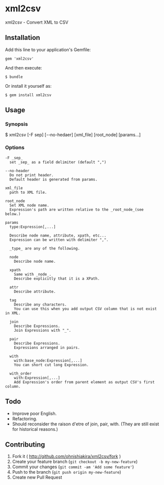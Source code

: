 # xml2csv

  xml2csv - Convert XML to CSV

## Installation

Add this line to your application's Gemfile:

    gem 'xml2csv'

And then execute:

    $ bundle

Or install it yourself as:

    $ gem install xml2csv

## Usage

### Synopsis
  $ xml2csv [-F sep] [--no-hedaer] [xml_file] [root_node] [params...]

### Options
    -F _sep_
      set _sep_ as a field delimiter (default ",")
  
    --no-header
      Do not print header.
      Default header is generated from params.
  
    xml_file
      path to XML file.
  
    root_node
      Set XML node name.
      Expression's path are written relative to the _root_node_(see below.)
  
    params
      type:Expression[,...]
  
      Describe node name, attribute, xpath, etc...
      Expression can be written with delimiter ",".
  
      _type_ are any of the following.
  
      node
        Describe node name.
  
      xpath
        Same with _node_.
        Describe explicitly that it is a XPath.
  
      attr
        Describe attribute.
  
      tag
        Describe any characters.
        You can use this when you add output CSV column that is not exist in XML.
  
      join
        Describe Expressions.
        Join Expressions with "_".
  
      pair
        Describe Expressions.
        Expressions arranged in pairs.
  
      with
        with:base_node:Expression[,...]
        You can short cut long Expression.
  
      with_order
        with:Expression[,...]
        Add Expression's order from parent element as output CSV's first column.

## Todo
- Improve poor English.
- Refactoring.
- Should reconsider the raison d'etre of join, pair, with.
  (They are still exist for historical reasons.)

## Contributing

1. Fork it ( http://github.com/ohnishiakira/xml2csv/fork )
2. Create your feature branch (`git checkout -b my-new-feature`)
3. Commit your changes (`git commit -am 'Add some feature'`)
4. Push to the branch (`git push origin my-new-feature`)
5. Create new Pull Request
